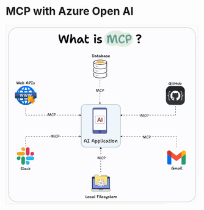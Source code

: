 # MCP with Azure Open AI



<p align="center">
  <img  src="https://github.com/khanasif1/azureopenai-mcp/blob/main/resources/mcp.gif">
</p>